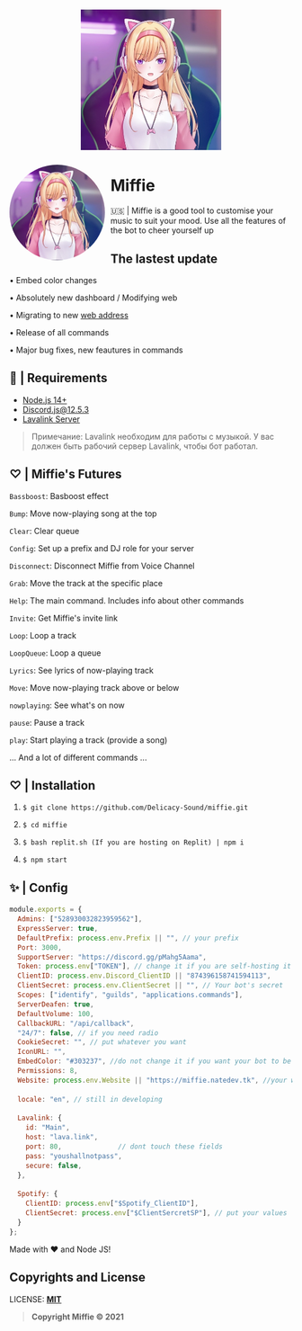 <h1 align="center"><img src="./assets/logo.jpg" width="250px"></h1>

<img width="170" height="170" align="left" style="float: left; margin: 0 10px 0 0; border-radius: 50%;" alt="Miffie's logo" src="./assets/logo.jpg">  

# Miffie
🇺🇸 | Miffie is a good tool to customise your music to suit your mood. Use all the features of the bot to cheer yourself up


## The lastest update

• Embed color changes

• Absolutely new dashboard / Modifying web

• Migrating to new [web address](https://miffie.natedev.tk)

• Release of all commands

• Major bug fixes, new feautures in commands

## 🚧 | Requirements

- [Node.js 14+](https://nodejs.org/en/download/)
- Discord.js@12.5.3
- [Lavalink Server](https://github.com/freyacodes/Lavalink#server-configuration)

> Примечание: Lavalink необходим для работы с музыкой. У вас должен быть рабочий сервер Lavalink, чтобы бот работал.

## **♡** | Miffie's Futures

`Bassboost`: Basboost effect

`Bump`: Move now-playing song at the top

`Clear`: Clear queue

`Config`: Set up a prefix and DJ role for your server

`Disconnect`: Disconnect Miffie from Voice Channel

`Grab`: Move the track at the specific place

`Help`: The main command. Includes info about other commands

`Invite`: Get Miffie's invite link

`Loop`: Loop a track 

`LoopQueue`: Loop a queue

`Lyrics`: See lyrics of now-playing track

`Move`: Move now-playing track above or below

`nowplaying`: See what's on now

`pause`: Pause a track

`play`: Start playing a track (provide a song)

... And a lot of different commands ...

## **♡** | Installation

1. `$ git clone https://github.com/Delicacy-Sound/miffie.git`

2. `$ cd miffie`

3. `$ bash replit.sh (If you are hosting on Replit) | npm i`

4. `$ npm start`



## ✨ | Config

```javascript
module.exports = {
  Admins: ["528930032823959562"],
  ExpressServer: true,
  DefaultPrefix: process.env.Prefix || "", // your prefix
  Port: 3000,
  SupportServer: "https://discord.gg/pMahg5Aama", 
  Token: process.env["TOKEN"], // change it if you are self-hosting it
  ClientID: process.env.Discord_ClientID || "874396158741594113",
  ClientSecret: process.env.ClientSecret || "", // Your bot's secret
  Scopes: ["identify", "guilds", "applications.commands"],
  ServerDeafen: true,
  DefaultVolume: 100,
  CallbackURL: "/api/callback",
  "24/7": false, // if you need radio
  CookieSecret: "", // put whatever you want
  IconURL: "",
  EmbedColor: "#303237", //do not change it if you want your bot to be better
  Permissions: 8,
  Website: process.env.Website || "https://miffie.natedev.tk", //your website

  locale: "en", // still in developing

  Lavalink: {
    id: "Main",
    host: "lava.link",
    port: 80,              // dont touch these fields
    pass: "youshallnotpass",
    secure: false,
  },

  Spotify: {
    ClientID: process.env["$Spotify_ClientID"],
    ClientSecret: process.env["$ClientSercretSP"], // put your values
  }
};
```

Made with :heart: and Node JS!

## Copyrights and License

LICENSE: [**MIT**](LICENSE)
> **Copyright Miffie © 2021**

